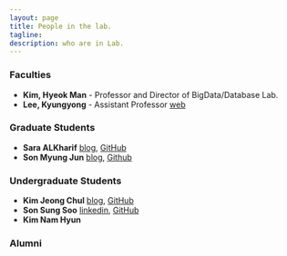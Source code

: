 ```yaml
---
layout: page
title: People in the lab.
tagline:  
description: who are in Lab.
---
```

### Faculties

* **Kim, Hyeok Man** - Professor and Director of BigData/Database Lab.
* **Lee, Kyungyong** - Assistant Professor [web](http://leeky.me)

### Graduate Students
* **Sara ALKharif** [blog](https://saraml.com/), [GitHub](https://github.com/sarah-Abdulaziz)
* **Son Myung Jun** [blog](http://mjson.tistory.com/), [Github](https://github.com/mjaysonnn)

### Undergraduate Students
* **Kim Jeong Chul** [blog](http://jeongchul.tistory.com/), [GitHub](https://github.com/KimJungChul)
* **Son Sung Soo** [linkedin](https://www.linkedin.com/in/sungsoo-son-ba8ba9122/), [GitHub](https://github.com/sungsu7437)
* **Kim Nam Hyun**

### Alumni

